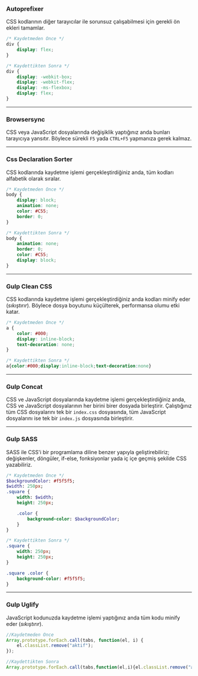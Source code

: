 <h3>Autoprefixer</h3>

CSS kodlarının diğer tarayıcılar ile sorunsuz çalışabilmesi için gerekli ön ekleri tamamlar.

```css
/* Kaydetmeden Önce */
div {
    display: flex;
}

/* Kaydettikten Sonra */
div {
    display: -webkit-box;
    display: -webkit-flex;
    display: -ms-flexbox;
    display: flex;
}
```

<hr>

<h3>Browsersync</h3>

CSS veya JavaScript dosyalarında değişiklik yaptığınız anda bunları tarayıcıya yansıtır. Böylece sürekli `F5` yada `CTRL+F5` yapmanıza gerek kalmaz.

<hr>

<h3>Css Declaration Sorter</h3>

CSS kodlarında kaydetme işlemi gerçekleştirdiğiniz anda, tüm kodları alfabetik olarak sıralar.

```css
/* Kaydetmeden Önce */
body {
    display: block;
    animation: none;
    color: #C55;
    border: 0;
}

/* Kaydettikten Sonra */
body {
    animation: none;
    border: 0;
    color: #C55;
    display: block;
}
```

<hr>

<h3>Gulp Clean CSS</h3>

CSS kodlarında kaydetme işlemi gerçekleştirdiğiniz anda kodları minify eder (<i>sıkıştırır</i>). Böylece dosya boyutunu küçülterek, performansa olumu etki katar.

```css
/* Kaydetmeden Önce */
a {
    color: #000;
    display: inline-block;
    text-decoration: none;
}

/* Kaydettikten Sonra */
a{color:#000;display:inline-block;text-decoration:none}
```

<hr>

<h3>Gulp Concat</h3>

CSS ve JavaScript dosyalarında kaydetme işlemi gerçekleştirdiğiniz anda, CSS ve JavaScript dosyalarının her birini birer dosyada birleştirir. Çalıştığınız tüm CSS dosyalarını tek bir `index.css` dosyasında, tüm JavaScript dosyalarını ise tek bir `index.js` dosyasında birleştirir.

<hr>

<h3>Gulp SASS</h3>

SASS ile CSS'i bir programlama diline benzer yapıyla geliştirebiliriz; değişkenler, döngüler, if-else, fonksiyonlar yada iç içe geçmiş şekilde CSS yazabiliriz.

```sass
/* Kaydetmeden Önce */
$backgroundColor: #f5f5f5;
$width: 250px;
.square {
    width: $width;
    height: 250px;

    .color {
        background-color: $backgroundColor;
    }
}

/* Kaydettikten Sonra */
.square {
    width: 250px;
    height: 250px;
}

.square .color {
    background-color: #f5f5f5;
}
```

<hr>

<h3>Gulp Uglify</h3>

JavaScript kodunuzda kaydetme işlemi yaptığınız anda tüm kodu minify eder (<i>sıkıştırır</i>).

```js
//Kaydetmeden Önce
Array.prototype.forEach.call(tabs, function(el, i) {
    el.classList.remove("aktif");
});

//Kaydettikten Sonra
Array.prototype.forEach.call(tabs,function(el,i){el.classList.remove("aktif")});
```
